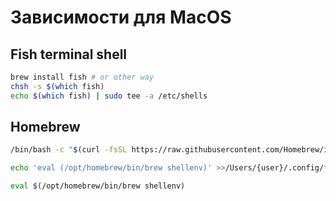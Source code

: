 # Зависимости для MacOS

## Fish terminal shell

```bash
brew install fish # or other way 
chsh -s $(which fish)
echo $(which fish) | sudo tee -a /etc/shells
```

## Homebrew

```bash
/bin/bash -c "$(curl -fsSL https://raw.githubusercontent.com/Homebrew/install/HEAD/install.sh)"

echo 'eval (/opt/homebrew/bin/brew shellenv)' >>/Users/{user}/.config/fish/config.fish

eval $(/opt/homebrew/bin/brew shellenv)

```
